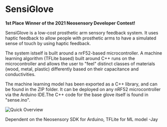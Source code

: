 # SensiGlove

**1st Place Winner of the 2021 Neosensory Developer Contest!**

SensiGlove is a low-cost prosthetic arm sensory feedback system. It uses haptic feedback to allow people with prosthetic arms to have a simulated sense of touch by using haptic feedback.

The system istself is built around a nrF52-based microcontroller. A machine learning algorithm (TFLite based) built around C++ runs on the microcontroller and allows the user to "feel" distinct classes of materials (wood, metal, plastic) differently based on their capacitance and conductivities.

The machine learning model has been exported as a C++ library, and can be found in the ZIP folder. It can be deployed on any nRF52 microcontroller via the Arduino IDE.The C++ code for the base glove itself is found in "sense.ino".

![Quick Overview](https://cdn.discordapp.com/attachments/795811395002171392/797800958620073984/ezgif.com-gif-maker_1.gif)

Dependent on the Neosensory SDK for Arduino, TFLite for ML model
-Jay
